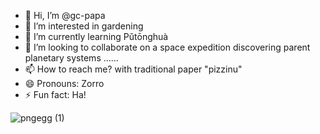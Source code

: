 - 👋 Hi, I’m @gc-papa
- 👀 I’m interested in gardening
- 🌱 I’m currently learning Pǔtōnghuà
- 💞️ I’m looking to collaborate on a space expedition discovering parent planetary systems ......
- 📫 How to reach me? with traditional paper "pizzinu"
- 😄 Pronouns: Zorro
- ⚡ Fun fact: Ha!

<!---
gc-papa/gc-papa is a ✨ special ✨ repository because its `README.md` (this file) appears on your GitHub profile.
You can click the Preview link to take a look at your changes.
--->

![pngegg (1)](https://github.com/gc-papa/gc-papa/assets/163403635/71959271-6396-4879-aeff-f2824ad9bc0e)

